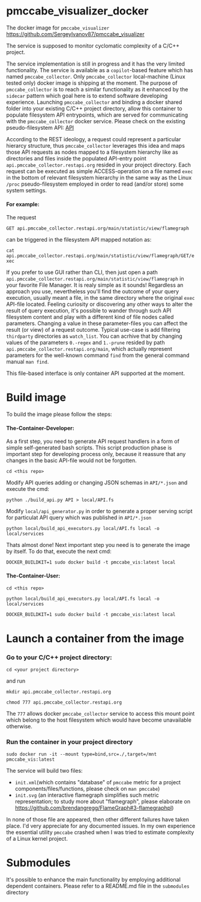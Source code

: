 # pmccabe_visualizer_docker

The docker image for `pmccabe_visualizer` https://github.com/SergeyIvanov87/pmccabe_visualizer

The service is supposed to monitor cyclomatic complexity of a C/C++ project.

The service implementation is still in progress and it has the very limited functionality.
The service is available as a `copilot`-based feature which has named `pmccabe_collector`. Only `pmccabe_collector` local-machine (Linux tested only) docker image is shipping at the moment.
The purpose of `pmccabe_collector` is to reach a similar functionality as it enhanced by the `sidecar` pattern which goal here is to extend software developing experience.
Launching `pmccabe_collector` and binding a docker shared folder into your existing C/C++ project directory, allow this container to populate filesystem API entrypoints, which are served for communicating with the `pmccabe_collector` docker service.
Please check on the existing pseudo-filesystem API:
[API](local/API.fs)

According to the REST ideology, a request could represent a particular hierarcy structure, thus `pmccabe_collector` leverages this idea and maps those API requests as nodes mapped to a filesystem hierarchy like as directories and files inside the populated API-entry point `api.pmccabe_collector.restapi.org` resided in your project directory.
Each request can be executed as simple ACCESS-operation on a file named `exec` in the bottom of relevant filesystem hierarchy in the same way as the Linux `/proc` pseudo-filesystem employed in order to read (and/or store) some system settings.

#### For example:

The request

`GET api.pmccabe_collector.restapi.org/main/statistic/view/flamegraph`

can be triggered in the filesystem API mapped notation as:

`cat api.pmccabe_collector.restapi.org/main/statistic/view/flamegraph/GET/exec`

If you prefer to use GUI rather than CLI, then just open a path `api.pmccabe_collector.restapi.org/main/statistic/view/flamegraph` in your favorite File Manager. It is realy simple as it sounds! Regardless an approach you use, nevertheless you'll find the outcome of your query execution, usually meant a file, in the same directory where the original `exec` API-file located. Feeling curiosity or discovering any other ways to alter the result of query execution, it's possible to wander through such API filesystem content and play with a different kind of file nodes called parameters. Changing a value in these parameter-files you can affect the result (or view) of a request outcome.
Typical use-case is add filtering `thirdparty` directories as `watch_list`. You can acrhive that by changing values of the parameters `0.-regex` and `1.-prune` resided by path `api.pmccabe_collector.restapi.org/main`, which actually represent parameters for the  well-known command `find` from the general command manual `man find`.

This file-based interface is only container API supported at the moment.

# Build image

To build the image please follow the steps:

#### The-Container-Developer:

As a first step, you need to generate API request handlers in a form of simple self-generated bash scripts. This script production phase is important step for developing process only, because it reassure that any changes in the basic API-file would not be forgotten.

`cd <this repo>`

Modify API queries adding or changing JSON schemas in `API/*.json` and execute the cmd:

`python ./build_api.py API > local/API.fs`

Modify `local/api_generator.py` in order to generate a proper serving script for particulat API query which was published in `API/*.json`

`python local/build_api_executors.py local/API.fs local -o local/services`

Thats almost done! Next important step you need is to generate the image by itself. To do that, execute the next cmd:

`DOCKER_BUILDKIT=1 sudo docker build -t pmccabe_vis:latest local`

#### The-Container-User:

`cd <this repo>`

`python local/build_api_executors.py local/API.fs local -o local/services`

`DOCKER_BUILDKIT=1 sudo docker build -t pmccabe_vis:latest local`


# Launch a container from the image

### Go to your C/C++ project directory:

`cd <your project directory>`

 and run

`mkdir api.pmccabe_collector.restapi.org`

`chmod 777 api.pmccabe_collector.restapi.org`

The `777` allows docker `pmccabe_collector` service to access this mount point which belong to the host filesystem which would have become unavailable otherwise.

### Run the container in your project directory

`sudo docker run -it --mount type=bind,src=./,target=/mnt pmccabe_vis:latest`

The service will build two files:
- `init.xml`(which contains "database" of `pmccabe` metric for a project components/files/functions, please check on `man pmccabe`)
- `init.svg` (an interactive flamegraph simplifies such metric representation; to study more about "flamegraph", please elaborate on https://github.com/brendangregg/FlameGraph#3-flamegraphpl)

In none of those file are appeared, then other different failures have taken place. I'd very appreciate for any documented issues. In my own experience the essential utility `pmccabe` crashed when I was tried to estimate complexity of a Linux kernel project.

# Submodules

It's possible to enhance the main functionality by employing additional dependent containers. Please refer to a README.md file in the `submodules` directory
